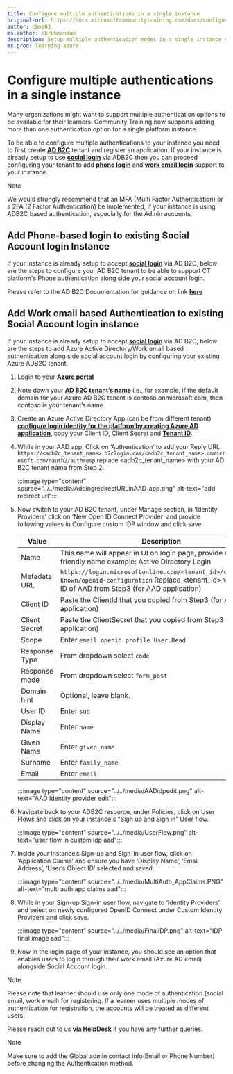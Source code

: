 ```yaml
---
title: Configure multiple authentications in a single instance
original-url: https://docs.microsoftcommunitytraining.com/docs/configure-multi-mode-authentication-for-same-deployment
author: cbms03
ms.author: cbrahmandam
description: Setup multiple authentication modes in a single instance of Community Training platform.
ms.prod: learning-azure
---
```


# Configure multiple authentications in a single instance

Many organizations might want to support multiple authentication options to be available for their learners. Community Training now supports adding more than one authentication option for a single platform instance.

To be able to configure multiple authentications to your instance you need to first create [**AD B2C**](https://learn.microsoft.com/azure/active-directory-b2c/overview) tenant and register an application. If your instance is already setup to use [**social login**](configure-login-social-work-school-account.md#social-account-or-email-based-authentication) via ADB2C then you can proceed configuring your tenant to add [**phone login**](#add-phone-based-login-to-existing-social-account-login-instance) and [**work email login**](#add-work-email-based-authentication-to-existing-social-account-login-instance) support to your instance.

>[!Note]  
>We would strongly recommend that an MFA (Multi Factor Authentication) or a 2FA (2 Factor Authentication) be implemented, if your instance is using ADB2C based authentication, especially for the Admin accounts. 

## Add Phone-based login to existing Social Account login Instance

If your instance is already setup to accept [**social login**](configure-login-social-work-school-account.md#social-account-or-email-based-authentication) via AD B2C, below are the steps to configure your AD B2C tenant to be able to support CT platform's Phone authentication along side your social account login.

Please refer to the AD B2C Documentation for guidance on link [**here**](https://learn.microsoft.com/azure/active-directory-b2c/sign-in-options#phone-or-email-sign-in)

<!--
### Prerequisites

Create a [**CT support ticket**](https://aka.ms/cthelpdesk) requesting for creation of new ClientID and ClientSecret in your [**Key-Vault**](../../analytics/custom-reports/database-schema.md#accessing-key-vault) to be used while configuring New OpenID connect provider.

* Also mention your [**AD B2C Tenant name**](https://learn.microsoft.com/azure/active-directory-b2c/tenant-management#get-your-tenant-name) in description while creating support ticket.

* After receiving confirmation (typical wait time is around 2 business days) from our support team you can proceed to next steps adding phone based login.

-->
## Add Work email based Authentication to existing Social Account login instance

If your instance is already setup to accept [**social login**](configure-login-social-work-school-account.md#social-account-or-email-based-authentication) via AD B2C, below are the steps to add Azure Active Directory/Work email based authentication along side social account login by configuring your existing Azure ADB2C tenant.

1. Login to your [**Azure portal**](https://portal.azure.com/)
2. Note down your [**AD B2C tenant’s name**](https://learn.microsoft.com/azure/active-directory-b2c/tenant-management-read-tenant-name#get-your-tenant-name) i.e., for example, if the default domain for your Azure AD B2C tenant is contoso.onmicrosoft.com, then contoso is your tenant’s name.
3. Create an Azure Active Directory App (can be from different tenant) [**configure login identity for the platform by creating Azure AD application**](configure-login-social-work-school-account.md#Step-2---Create-an-Microsoft-EntraID-(Azure-AD)-application), copy your Client ID, Client Secret and [**Tenant ID**](https://learn.microsoft.com/azure/active-directory/fundamentals/active-directory-how-to-find-tenant).
4. While in your AAD app, Click on ‘Authentication’ to add your Reply URL `https://<adb2c_tenant_name>.b2clogin.com/<adb2c_tenant_name>.onmicrosoft.com/oauth2/authresp` replace <adb2c_tenant_name> with your AD B2C tenant name from Step 2.

    :::image type="content" source="../../media/AddingredirectURLinAAD_app.png" alt-text="add redirect url":::

5. Now switch to your AD B2C tenant, under Manage section, in ‘Identity Providers’ click on ‘New Open ID Connect Provider’ and provide following values in Configure custom IDP window and click save.

    |Value|Description|
    | --- | --- |
    | Name | This name will appear in UI on login page, provide user friendly name example: Active Directory Login |
    | Metadata URL | `https://login.microsoftonline.com/<tenant_id>/v2.0/.well-known/openid-configuration` Replace <tenant_id> with Tenant ID of AAD from Step3 (for AAD application) |
    | Client ID | Paste the ClientId that you copied from Step3 (for AAD application) |
    | Client Secret | Paste the ClientSecret that you copied from Step3 (for AAD application) |
    | Scope | Enter `email openid profile User.Read` |
    | Response Type | From dropdown select `code` |
    | Response mode | From dropdown select `form_post` |
    | Domain hint | Optional, leave blank. |
    | User ID | Enter `sub`  |
    | Display Name | Enter `name` |
    | Given Name | Enter `given_name` |
    | Surname | Enter `family_name` |
    | Email | Enter `email` |

    :::image type="content" source="../../media/AADidpedit.png" alt-text="AAD Identity provider edit":::

6. Navigate back to your ADB2C resource, under Policies, click on User Flows and click on your instance's “Sign up and Sign in” User flow.

    :::image type="content" source="../../media/UserFlow.png" alt-text="user flow in custom idp aad":::

7. Inside your instance’s Sign-up and Sign-in user flow, click on ‘Application Claims’ and ensure you have ‘Display Name’, ‘Email Address’, ‘User’s Object ID’ selected and saved.

    :::image type="content" source="../../media/MultiAuth_AppClaims.PNG" alt-text="multi auth app claims aad":::

8. While in your Sign-up Sign-in user flow, navigate to ‘Identity Providers’ and select on newly configured OpenID Connect under Custom Identity Providers and click save.

    :::image type="content" source="../../media/FinalIDP.png" alt-text="IDP final image aad":::

9. Now in the login page of your instance, you should see an option that enables users to login through their work email (Azure AD email) alongside Social Account login.


>[!Note]
> Please note that learner should use only one mode of authentication (social email, work email) for registering. If a learner uses multiple modes of authentication for registration, the accounts will be treated as different users.
 
Please reach out to us [**via HelpDesk**](https://aka.ms/cthelpdesk) if you have any further queries.

>[!Note]  
>Make sure to add the Global admin contact info(Email or Phone Number) before changing the Authentication method.